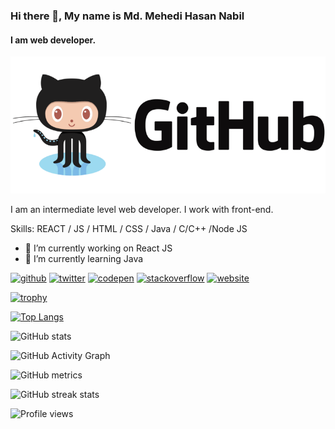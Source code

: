 ### Hi there 👋, My name is Md. Mehedi Hasan Nabil
#### I am web developer.
![I am web developer.](https://raw.githubusercontent.com/MehediHasanNabil/Website/master/images/github.png)

I am an intermediate level web developer. I work with front-end.

Skills:  REACT / JS / HTML / CSS / Java / C/C++ /Node JS

- 🔭 I’m currently working on React JS 
- 🌱 I’m currently learning Java 


[<img src='https://cdn.jsdelivr.net/npm/simple-icons@3.0.1/icons/github.svg' alt='github' height='40'>](https://github.com/MehediHasanNabil)  [<img src='https://cdn.jsdelivr.net/npm/simple-icons@3.0.1/icons/twitter.svg' alt='twitter' height='40'>](https://twitter.com/NabilMehedi)  [<img src='https://cdn.jsdelivr.net/npm/simple-icons@3.0.1/icons/codepen.svg' alt='codepen' height='40'>](https://codepen.io/mehedihasannabil49)  [<img src='https://cdn.jsdelivr.net/npm/simple-icons@3.0.1/icons/stackoverflow.svg' alt='stackoverflow' height='40'>](https://stackoverflow.com/users/md-mehedi-hasan-nabil)  [<img src='https://cdn.jsdelivr.net/npm/simple-icons@3.0.1/icons/icloud.svg' alt='website' height='40'>](https://sleepy-pasteur-968636.netlify.app/)  

[![trophy](https://github-profile-trophy.vercel.app/?username=MehediHasanNabil)](https://github.com/ryo-ma/github-profile-trophy)

[![Top Langs](https://github-readme-stats.vercel.app/api/top-langs/?username=MehediHasanNabil)](https://github.com/anuraghazra/github-readme-stats)

![GitHub stats](https://github-readme-stats.vercel.app/api?username=MehediHasanNabil&show_icons=true)  

![GitHub Activity Graph](https://activity-graph.herokuapp.com/graph?username=MehediHasanNabil)  

![GitHub metrics](https://metrics.lecoq.io/MehediHasanNabil)  

![GitHub streak stats](https://github-readme-streak-stats.herokuapp.com/?user=MehediHasanNabil)  

![Profile views](https://gpvc.arturio.dev/MehediHasanNabil)  
